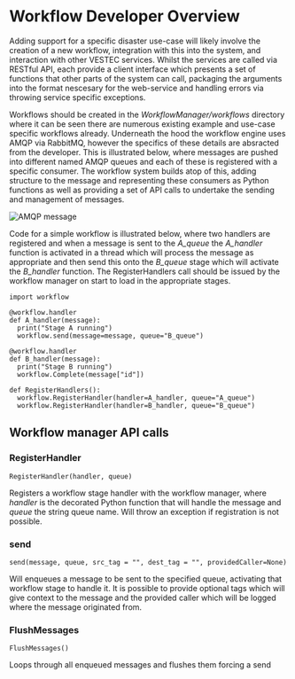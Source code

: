 # Workflow Developer Overview

Adding support for a specific disaster use-case will likely involve the creation of a new workflow, integration with this into the system, and interaction with other VESTEC services. Whilst the services are called via RESTful API, each provide a client interface which presents a set of functions that other parts of the system can call, packaging the arguments into the format nescesary for the web-service and handling errors via throwing service specific exceptions.

Workflows should be created in the _WorkflowManager/workflows_ directory where it can be seen there are numerous existing example and use-case specific workflows already. Underneath the hood the workflow engine uses AMQP via RabbitMQ, however the specifics of these details are absracted from the developer. This is illustrated below, where messages are pushed into different named AMQP queues and each of these is registered with a specific consumer. The workflow system builds atop of this, adding structure to the message and representing these consumers as Python functions as well as providing a set of API calls to undertake the sending and management of messages.

![AMQP message](https://raw.githubusercontent.com/VESTEC-EU/vestec-system/main/Docs/images/amqp_message.png)

Code for a simple workflow is illustrated below, where two handlers are registered and when a message is sent to the _A_queue_ the _A_handler_ function is activated in a thread which will process the message as appropriate and then send this onto the _B_queue_ stage which will activate the _B_handler_ function. The RegisterHandlers call should be issued by the workflow manager on start to load in the appropriate stages.

```
import workflow

@workflow.handler
def A_handler(message):
  print("Stage A running")
  workflow.send(message=message, queue="B_queue")

@workflow.handler
def B_handler(message):
  print("Stage B running")
  workflow.Complete(message["id"])

def RegisterHandlers():
  workflow.RegisterHandler(handler=A_handler, queue="A_queue")
  workflow.RegisterHandler(handler=B_handler, queue="B_queue")    
```

## Workflow manager API calls
### RegisterHandler

`RegisterHandler(handler, queue)`

Registers a workflow stage handler with the workflow manager, where _handler_ is the decorated Python function that will handle the message and _queue_ the string queue name. Will throw an exception if registration is not possible.

### send
`send(message, queue, src_tag = "", dest_tag = "", providedCaller=None)`

Will enqueues a message to be sent to the specified queue, activating that workflow stage to handle it. It is possible to provide optional tags which will give context to the message and the provided caller which will be logged where the message originated from.

### FlushMessages
`FlushMessages()`

Loops through all enqueued messages and flushes them forcing a send
